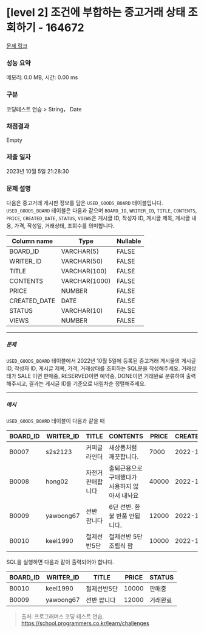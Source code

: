 # [level 2] 조건에 부합하는 중고거래 상태 조회하기 - 164672 

[문제 링크](https://school.programmers.co.kr/learn/courses/30/lessons/164672) 

### 성능 요약

메모리: 0.0 MB, 시간: 0.00 ms

### 구분

코딩테스트 연습 > String， Date

### 채점결과

Empty

### 제출 일자

2023년 10월 5일 21:28:30

### 문제 설명

<p>다음은 중고거래 게시판 정보를 담은 <code>USED_GOODS_BOARD</code> 테이블입니다. <code>USED_GOODS_BOARD</code> 테이블은 다음과 같으며 <code>BOARD_ID</code>, <code>WRITER_ID</code>, <code>TITLE</code>, <code>CONTENTS</code>, <code>PRICE</code>, <code>CREATED_DATE</code>, <code>STATUS</code>, <code>VIEWS</code>은 게시글 ID, 작성자 ID, 게시글 제목, 게시글 내용, 가격, 작성일, 거래상태, 조회수를 의미합니다.</p>
<table class="table">
        <thead><tr>
<th>Column name</th>
<th>Type</th>
<th>Nullable</th>
</tr>
</thead>
        <tbody><tr>
<td>BOARD_ID</td>
<td>VARCHAR(5)</td>
<td>FALSE</td>
</tr>
<tr>
<td>WRITER_ID</td>
<td>VARCHAR(50)</td>
<td>FALSE</td>
</tr>
<tr>
<td>TITLE</td>
<td>VARCHAR(100)</td>
<td>FALSE</td>
</tr>
<tr>
<td>CONTENTS</td>
<td>VARCHAR(1000)</td>
<td>FALSE</td>
</tr>
<tr>
<td>PRICE</td>
<td>NUMBER</td>
<td>FALSE</td>
</tr>
<tr>
<td>CREATED_DATE</td>
<td>DATE</td>
<td>FALSE</td>
</tr>
<tr>
<td>STATUS</td>
<td>VARCHAR(10)</td>
<td>FALSE</td>
</tr>
<tr>
<td>VIEWS</td>
<td>NUMBER</td>
<td>FALSE</td>
</tr>
</tbody>
      </table>
<hr>

<h5>문제</h5>

<p><code>USED_GOODS_BOARD</code> 테이블에서 2022년 10월 5일에 등록된 중고거래 게시물의 게시글 ID, 작성자 ID, 게시글 제목, 가격, 거래상태를 조회하는 SQL문을 작성해주세요. 거래상태가 SALE 이면 판매중, RESERVED이면 예약중, DONE이면 거래완료 분류하여 출력해주시고, 결과는 게시글 ID를 기준으로 내림차순 정렬해주세요.</p>

<hr>

<h5>예시</h5>

<p><code>USED_GOODS_BOARD</code> 테이블이 다음과 같을 때</p>
<table class="table">
        <thead><tr>
<th>BOARD_ID</th>
<th>WRITER_ID</th>
<th>TITLE</th>
<th>CONTENTS</th>
<th>PRICE</th>
<th>CREATED_DATE</th>
<th>STATUS</th>
<th>VIEWS</th>
</tr>
</thead>
        <tbody><tr>
<td>B0007</td>
<td>s2s2123</td>
<td>커피글라인더</td>
<td>새상품처럼 깨끗합니다.</td>
<td>7000</td>
<td>2022-10-04</td>
<td>DONE</td>
<td>210</td>
</tr>
<tr>
<td>B0008</td>
<td>hong02</td>
<td>자전거 판매합니다</td>
<td>출퇴근용으로 구매했다가 사용하지 않아서 내놔요</td>
<td>40000</td>
<td>2022-10-04</td>
<td>SALE</td>
<td>301</td>
</tr>
<tr>
<td>B0009</td>
<td>yawoong67</td>
<td>선반 팝니다</td>
<td>6단 선반. 환불 반품 안됩니다.</td>
<td>12000</td>
<td>2022-10-05</td>
<td>DONE</td>
<td>202</td>
</tr>
<tr>
<td>B0010</td>
<td>keel1990</td>
<td>철제선반5단</td>
<td>철제선반 5단 조립식 팜</td>
<td>10000</td>
<td>2022-10-05</td>
<td>SALE</td>
<td>194</td>
</tr>
</tbody>
      </table>
<p>SQL을 실행하면 다음과 같이 출력되어야 합니다.</p>
<table class="table">
        <thead><tr>
<th>BOARD_ID</th>
<th>WRITER_ID</th>
<th>TITLE</th>
<th>PRICE</th>
<th>STATUS</th>
</tr>
</thead>
        <tbody><tr>
<td>B0010</td>
<td>keel1990</td>
<td>철제선반5단</td>
<td>10000</td>
<td>판매중</td>
</tr>
<tr>
<td>B0009</td>
<td>yawoong67</td>
<td>선반 팝니다</td>
<td>12000</td>
<td>거래완료</td>
</tr>
</tbody>
      </table>

> 출처: 프로그래머스 코딩 테스트 연습, https://school.programmers.co.kr/learn/challenges